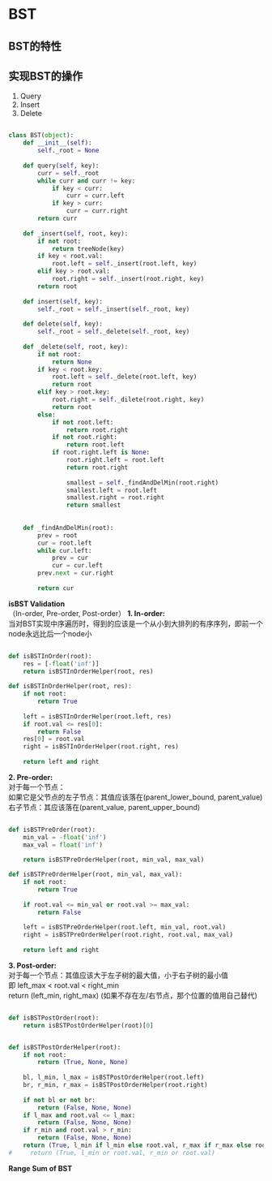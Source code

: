 # BST
## BST的特性

## 实现BST的操作 
1. Query
2. Insert
3. Delete

```python

class BST(object):
    def __init__(self):
        self._root = None
        
    def query(self, key):
        curr = self._root
        while curr and curr != key:
            if key < curr:
                curr = curr.left
            if key > curr:
                curr = curr.right
        return curr
    
    def _insert(self, root, key):
        if not root:
            return treeNode(key)
        if key < root.val:
            root.left = self._insert(root.left, key)
        elif key > root.val:
            root.right = self._insert(root.right, key)
        return root
    
    def insert(self, key):
        self._root = self._insert(self._root, key)
        
    def delete(self, key):
        self._root = self._delete(self._root, key)
        
    def _delete(self, root, key):
        if not root:
            return None
        if key < root.key:
            root.left = self._delete(root.left, key)
            return root
        elif key > root.key:
            root.right = self._dilete(root.right, key)
            return root
        else:
            if not root.left:
                return root.right
            if not root.right:
                return root.left
            if root.right.left is None:
                root.right.left = root.left
                return root.right
                
                smallest = self._findAndDelMin(root.right)
                smallest.left = root.left
                smallest.right = root.right
                return smallest
        
          
    def _findAndDelMin(root):
        prev = root
        cur = root.left
        while cur.left:
            prev = cur
            cur = cur.left
        prev.next = cur.right
        
        return cur

```

**isBST Validation**  
（In-order, Pre-order, Post-order）
**1. In-order:**  
   当对BST实现中序遍历时，得到的应该是一个从小到大排列的有序序列，即前一个node永远比后一个node小
```python

def isBSTInOrder(root):
    res = [-float('inf')]
    return isBSTInOrderHelper(root, res)
    
def isBSTInOrderHelper(root, res):
    if not root:
        return True
    
    left = isBSTInOrderHelper(root.left, res)
    if root.val <= res[0]:
        return False
    res[0] = root.val
    right = isBSTInOrderHelper(root.right, res)
    
    return left and right

```


**2. Pre-order:**  
   对于每一个节点：  
   如果它是父节点的左子节点：其值应该落在(parent_lower_bound, parent_value)  
                右子节点：其应该落在(parent_value, parent_upper_bound)
                
```python

def isBSTPreOrder(root):
    min_val = -float('inf')
    max_val = float('inf')
    
    return isBSTPreOrderHelper(root, min_val, max_val)

def isBSTPreOrderHelper(root, min_val, max_val):
    if not root:
        return True
    
    if root.val <= min_val or root.val >= max_val:
        return False
    
    left = isBSTPreOrderHelper(root.left, min_val, root.val)
    right = isBSTPreOrderHelper(root.right, root.val, max_val)
    
    return left and right

```


**3. Post-order:**    
   对于每一个节点：其值应该大于左子树的最大值，小于右子树的最小值   
   即 left_max < root.val < right_min  
      return (left_min, right_max)  (如果不存在左/右节点，那个位置的值用自己替代)
```python

def isBSTPostOrder(root):
    return isBSTPostOrderHelper(root)[0]


def isBSTPostOrderHelper(root):
    if not root:
        return (True, None, None)
    
    bl, l_min, l_max = isBSTPostOrderHelper(root.left)
    br, r_min, r_max = isBSTPostOrderHelper(root.right)
    
    if not bl or not br:
        return (False, None, None)
    if l_max and root.val <= l_max:
        return (False, None, None)
    if r_min and root.val > r_min:
        return (False, None, None)
    return (True, l_min if l_min else root.val, r_max if r_max else root.val)
#     return (True, l_min or root.val, r_min or root.val)

```




**Range Sum of BST**
